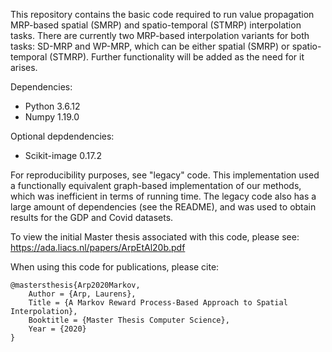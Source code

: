 This repository contains the basic code required to run value propagation MRP-based spatial (SMRP) and spatio-temporal (STMRP) interpolation tasks. 
There are currently two MRP-based interpolation variants for both
tasks: SD-MRP and WP-MRP, which can be either spatial (SMRP) or 
spatio-temporal (STMRP). 
Further functionality will be added as the need for it arises.

Dependencies:
- Python            3.6.12
- Numpy             1.19.0

Optional depdendencies:
- Scikit-image      0.17.2

For reproducibility purposes, see "legacy" code. This implementation
used a functionally equivalent graph-based implementation of our methods, 
which was inefficient in terms of running time. The legacy code also
has a large amount of dependencies (see the README), and
was used to obtain results for the GDP and Covid datasets. 

To view the initial Master thesis associated with this code, please
see: https://ada.liacs.nl/papers/ArpEtAl20b.pdf 

When using this code for publications, please cite:

    @mastersthesis{Arp2020Markov,
        Author = {Arp, Laurens},
        Title = {A Markov Reward Process-Based Approach to Spatial Interpolation},
        Booktitle = {Master Thesis Computer Science},
        Year = {2020}
    }